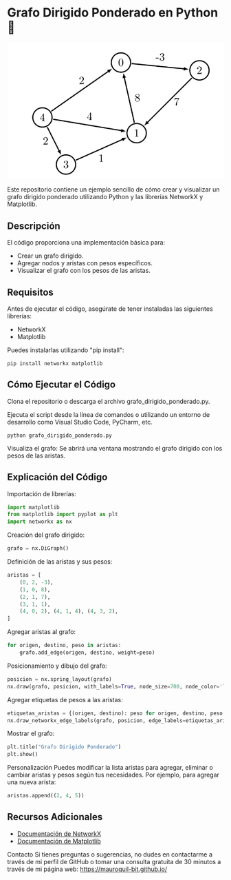 # Grafo Dirigido Ponderado en Python 🚀

![Visualización del Grafo](/grafo.png)

Este repositorio contiene un ejemplo sencillo de cómo crear y visualizar un grafo dirigido ponderado utilizando Python y las librerías NetworkX y Matplotlib.

## Descripción
El código proporciona una implementación básica para:

- Crear un grafo dirigido.
- Agregar nodos y aristas con pesos específicos.
- Visualizar el grafo con los pesos de las aristas.
  
## Requisitos
Antes de ejecutar el código, asegúrate de tener instaladas las siguientes librerías:
- NetworkX
- Matplotlib

Puedes instalarlas utilizando "pip install":

```
pip install networkx matplotlib
```

## Cómo Ejecutar el Código
Clona el repositorio o descarga el archivo grafo_dirigido_ponderado.py.

Ejecuta el script desde la línea de comandos o utilizando un entorno de desarrollo como Visual Studio Code, PyCharm, etc.

```
python grafo_dirigido_ponderado.py
```

Visualiza el grafo: Se abrirá una ventana mostrando el grafo dirigido con los pesos de las aristas.

## Explicación del Código
Importación de librerías:

```python
import matplotlib
from matplotlib import pyplot as plt
import networkx as nx
```

Creación del grafo dirigido:
```python
grafo = nx.DiGraph()
```

Definición de las aristas y sus pesos:
```python
aristas = [
    (0, 2, -3),
    (1, 0, 8),
    (2, 1, 7),
    (3, 1, 1),
    (4, 0, 2), (4, 1, 4), (4, 3, 2),
]
```

Agregar aristas al grafo:
```python
for origen, destino, peso in aristas:
    grafo.add_edge(origen, destino, weight=peso)
```

Posicionamiento y dibujo del grafo:
```python
posicion = nx.spring_layout(grafo)
nx.draw(grafo, posicion, with_labels=True, node_size=700, node_color='lightblue', font_weight='bold', arrows=True)
```

Agregar etiquetas de pesos a las aristas:
```python
etiquetas_aristas = {(origen, destino): peso for origen, destino, peso in aristas}
nx.draw_networkx_edge_labels(grafo, posicion, edge_labels=etiquetas_aristas)
```

Mostrar el grafo:
```python
plt.title("Grafo Dirigido Ponderado")
plt.show()
```

Personalización
Puedes modificar la lista aristas para agregar, eliminar o cambiar aristas y pesos según tus necesidades. Por ejemplo, para agregar una nueva arista:
```python
aristas.append((2, 4, 5))
```

## Recursos Adicionales

- [Documentación de NetworkX](https://networkx.org/documentation/stable/)
- [Documentación de Matplotlib](https://matplotlib.org/stable/contents.html)

Contacto
Si tienes preguntas o sugerencias, no dudes en contactarme a través de mi perfil de GitHub o tomar una consulta gratuita de 30 minutos a través de mi página web:  https://mauroquil-bit.github.io/

